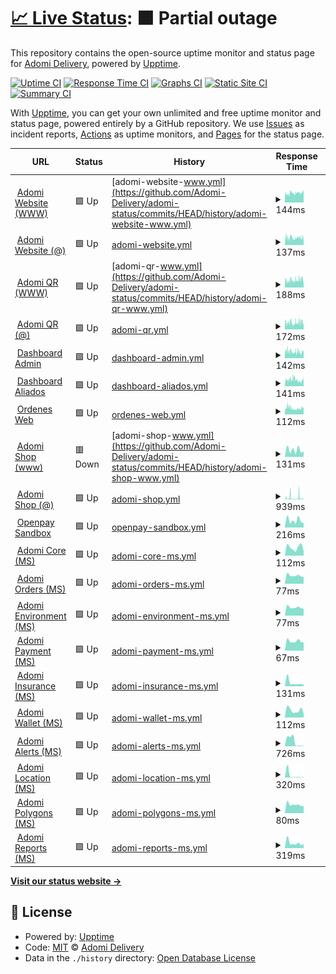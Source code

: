 # [📈 Live Status](https://demo.upptime.js.org): <!--live status--> **🟧 Partial outage**

This repository contains the open-source uptime monitor and status page for [Adomi Delivery](https://adomi.app/), powered by [Upptime](https://github.com/upptime/upptime).

[![Uptime CI](https://github.com/Adomi-Delivery/adomi-status/workflows/Uptime%20CI/badge.svg)](https://github.com/Adomi-Delivery/adomi-status/actions?query=workflow%3A%22Uptime+CI%22)
[![Response Time CI](https://github.com/Adomi-Delivery/adomi-status/workflows/Response%20Time%20CI/badge.svg)](https://github.com/Adomi-Delivery/adomi-status/actions?query=workflow%3A%22Response+Time+CI%22)
[![Graphs CI](https://github.com/Adomi-Delivery/adomi-status/workflows/Graphs%20CI/badge.svg)](https://github.com/Adomi-Delivery/adomi-status/actions?query=workflow%3A%22Graphs+CI%22)
[![Static Site CI](https://github.com/Adomi-Delivery/adomi-status/workflows/Static%20Site%20CI/badge.svg)](https://github.com/Adomi-Delivery/adomi-status/actions?query=workflow%3A%22Static+Site+CI%22)
[![Summary CI](https://github.com/Adomi-Delivery/adomi-status/workflows/Summary%20CI/badge.svg)](https://github.com/Adomi-Delivery/adomi-status/actions?query=workflow%3A%22Summary+CI%22)

With [Upptime](https://upptime.js.org), you can get your own unlimited and free uptime monitor and status page, powered entirely by a GitHub repository. We use [Issues](https://github.com/Adomi-Delivery/adomi-status/issues) as incident reports, [Actions](https://github.com/Adomi-Delivery/adomi-status/actions) as uptime monitors, and [Pages](https://demo.upptime.js.org) for the status page.

<!--start: status pages-->
<!-- This summary is generated by Upptime (https://github.com/upptime/upptime) -->
<!-- Do not edit this manually, your changes will be overwritten -->
<!-- prettier-ignore -->
| URL | Status | History | Response Time | Uptime |
| --- | ------ | ------- | ------------- | ------ |
| <img alt="" src="https://favicons.githubusercontent.com/www.adomi.app" height="13"> [Adomi Website (WWW)](https://www.adomi.app) | 🟩 Up | [adomi-website-www.yml](https://github.com/Adomi-Delivery/adomi-status/commits/HEAD/history/adomi-website-www.yml) | <details><summary><img alt="Response time graph" src="./graphs/adomi-website-www/response-time-week.png" height="20"> 144ms</summary><br><a href="https://Adomi-Delivery.github.io/adomi-status/history/adomi-website-www"><img alt="Response time 276" src="https://img.shields.io/endpoint?url=https%3A%2F%2Fraw.githubusercontent.com%2FAdomi-Delivery%2Fadomi-status%2FHEAD%2Fapi%2Fadomi-website-www%2Fresponse-time.json"></a><br><a href="https://Adomi-Delivery.github.io/adomi-status/history/adomi-website-www"><img alt="24-hour response time 123" src="https://img.shields.io/endpoint?url=https%3A%2F%2Fraw.githubusercontent.com%2FAdomi-Delivery%2Fadomi-status%2FHEAD%2Fapi%2Fadomi-website-www%2Fresponse-time-day.json"></a><br><a href="https://Adomi-Delivery.github.io/adomi-status/history/adomi-website-www"><img alt="7-day response time 144" src="https://img.shields.io/endpoint?url=https%3A%2F%2Fraw.githubusercontent.com%2FAdomi-Delivery%2Fadomi-status%2FHEAD%2Fapi%2Fadomi-website-www%2Fresponse-time-week.json"></a><br><a href="https://Adomi-Delivery.github.io/adomi-status/history/adomi-website-www"><img alt="30-day response time 329" src="https://img.shields.io/endpoint?url=https%3A%2F%2Fraw.githubusercontent.com%2FAdomi-Delivery%2Fadomi-status%2FHEAD%2Fapi%2Fadomi-website-www%2Fresponse-time-month.json"></a><br><a href="https://Adomi-Delivery.github.io/adomi-status/history/adomi-website-www"><img alt="1-year response time 276" src="https://img.shields.io/endpoint?url=https%3A%2F%2Fraw.githubusercontent.com%2FAdomi-Delivery%2Fadomi-status%2FHEAD%2Fapi%2Fadomi-website-www%2Fresponse-time-year.json"></a></details> | <details><summary><a href="https://Adomi-Delivery.github.io/adomi-status/history/adomi-website-www">98.77%</a></summary><a href="https://Adomi-Delivery.github.io/adomi-status/history/adomi-website-www"><img alt="All-time uptime 99.64%" src="https://img.shields.io/endpoint?url=https%3A%2F%2Fraw.githubusercontent.com%2FAdomi-Delivery%2Fadomi-status%2FHEAD%2Fapi%2Fadomi-website-www%2Fuptime.json"></a><br><a href="https://Adomi-Delivery.github.io/adomi-status/history/adomi-website-www"><img alt="24-hour uptime 100.00%" src="https://img.shields.io/endpoint?url=https%3A%2F%2Fraw.githubusercontent.com%2FAdomi-Delivery%2Fadomi-status%2FHEAD%2Fapi%2Fadomi-website-www%2Fuptime-day.json"></a><br><a href="https://Adomi-Delivery.github.io/adomi-status/history/adomi-website-www"><img alt="7-day uptime 98.77%" src="https://img.shields.io/endpoint?url=https%3A%2F%2Fraw.githubusercontent.com%2FAdomi-Delivery%2Fadomi-status%2FHEAD%2Fapi%2Fadomi-website-www%2Fuptime-week.json"></a><br><a href="https://Adomi-Delivery.github.io/adomi-status/history/adomi-website-www"><img alt="30-day uptime 99.72%" src="https://img.shields.io/endpoint?url=https%3A%2F%2Fraw.githubusercontent.com%2FAdomi-Delivery%2Fadomi-status%2FHEAD%2Fapi%2Fadomi-website-www%2Fuptime-month.json"></a><br><a href="https://Adomi-Delivery.github.io/adomi-status/history/adomi-website-www"><img alt="1-year uptime 99.64%" src="https://img.shields.io/endpoint?url=https%3A%2F%2Fraw.githubusercontent.com%2FAdomi-Delivery%2Fadomi-status%2FHEAD%2Fapi%2Fadomi-website-www%2Fuptime-year.json"></a></details>
| <img alt="" src="https://favicons.githubusercontent.com/adomi.app" height="13"> [Adomi Website (@)](https://adomi.app) | 🟩 Up | [adomi-website.yml](https://github.com/Adomi-Delivery/adomi-status/commits/HEAD/history/adomi-website.yml) | <details><summary><img alt="Response time graph" src="./graphs/adomi-website/response-time-week.png" height="20"> 137ms</summary><br><a href="https://Adomi-Delivery.github.io/adomi-status/history/adomi-website"><img alt="Response time 268" src="https://img.shields.io/endpoint?url=https%3A%2F%2Fraw.githubusercontent.com%2FAdomi-Delivery%2Fadomi-status%2FHEAD%2Fapi%2Fadomi-website%2Fresponse-time.json"></a><br><a href="https://Adomi-Delivery.github.io/adomi-status/history/adomi-website"><img alt="24-hour response time 187" src="https://img.shields.io/endpoint?url=https%3A%2F%2Fraw.githubusercontent.com%2FAdomi-Delivery%2Fadomi-status%2FHEAD%2Fapi%2Fadomi-website%2Fresponse-time-day.json"></a><br><a href="https://Adomi-Delivery.github.io/adomi-status/history/adomi-website"><img alt="7-day response time 137" src="https://img.shields.io/endpoint?url=https%3A%2F%2Fraw.githubusercontent.com%2FAdomi-Delivery%2Fadomi-status%2FHEAD%2Fapi%2Fadomi-website%2Fresponse-time-week.json"></a><br><a href="https://Adomi-Delivery.github.io/adomi-status/history/adomi-website"><img alt="30-day response time 337" src="https://img.shields.io/endpoint?url=https%3A%2F%2Fraw.githubusercontent.com%2FAdomi-Delivery%2Fadomi-status%2FHEAD%2Fapi%2Fadomi-website%2Fresponse-time-month.json"></a><br><a href="https://Adomi-Delivery.github.io/adomi-status/history/adomi-website"><img alt="1-year response time 268" src="https://img.shields.io/endpoint?url=https%3A%2F%2Fraw.githubusercontent.com%2FAdomi-Delivery%2Fadomi-status%2FHEAD%2Fapi%2Fadomi-website%2Fresponse-time-year.json"></a></details> | <details><summary><a href="https://Adomi-Delivery.github.io/adomi-status/history/adomi-website">98.77%</a></summary><a href="https://Adomi-Delivery.github.io/adomi-status/history/adomi-website"><img alt="All-time uptime 99.68%" src="https://img.shields.io/endpoint?url=https%3A%2F%2Fraw.githubusercontent.com%2FAdomi-Delivery%2Fadomi-status%2FHEAD%2Fapi%2Fadomi-website%2Fuptime.json"></a><br><a href="https://Adomi-Delivery.github.io/adomi-status/history/adomi-website"><img alt="24-hour uptime 100.00%" src="https://img.shields.io/endpoint?url=https%3A%2F%2Fraw.githubusercontent.com%2FAdomi-Delivery%2Fadomi-status%2FHEAD%2Fapi%2Fadomi-website%2Fuptime-day.json"></a><br><a href="https://Adomi-Delivery.github.io/adomi-status/history/adomi-website"><img alt="7-day uptime 98.77%" src="https://img.shields.io/endpoint?url=https%3A%2F%2Fraw.githubusercontent.com%2FAdomi-Delivery%2Fadomi-status%2FHEAD%2Fapi%2Fadomi-website%2Fuptime-week.json"></a><br><a href="https://Adomi-Delivery.github.io/adomi-status/history/adomi-website"><img alt="30-day uptime 99.72%" src="https://img.shields.io/endpoint?url=https%3A%2F%2Fraw.githubusercontent.com%2FAdomi-Delivery%2Fadomi-status%2FHEAD%2Fapi%2Fadomi-website%2Fuptime-month.json"></a><br><a href="https://Adomi-Delivery.github.io/adomi-status/history/adomi-website"><img alt="1-year uptime 99.68%" src="https://img.shields.io/endpoint?url=https%3A%2F%2Fraw.githubusercontent.com%2FAdomi-Delivery%2Fadomi-status%2FHEAD%2Fapi%2Fadomi-website%2Fuptime-year.json"></a></details>
| <img alt="" src="https://favicons.githubusercontent.com/www.adomiqr.com" height="13"> [Adomi QR (WWW)](https://www.adomiqr.com) | 🟩 Up | [adomi-qr-www.yml](https://github.com/Adomi-Delivery/adomi-status/commits/HEAD/history/adomi-qr-www.yml) | <details><summary><img alt="Response time graph" src="./graphs/adomi-qr-www/response-time-week.png" height="20"> 188ms</summary><br><a href="https://Adomi-Delivery.github.io/adomi-status/history/adomi-qr-www"><img alt="Response time 258" src="https://img.shields.io/endpoint?url=https%3A%2F%2Fraw.githubusercontent.com%2FAdomi-Delivery%2Fadomi-status%2FHEAD%2Fapi%2Fadomi-qr-www%2Fresponse-time.json"></a><br><a href="https://Adomi-Delivery.github.io/adomi-status/history/adomi-qr-www"><img alt="24-hour response time 145" src="https://img.shields.io/endpoint?url=https%3A%2F%2Fraw.githubusercontent.com%2FAdomi-Delivery%2Fadomi-status%2FHEAD%2Fapi%2Fadomi-qr-www%2Fresponse-time-day.json"></a><br><a href="https://Adomi-Delivery.github.io/adomi-status/history/adomi-qr-www"><img alt="7-day response time 188" src="https://img.shields.io/endpoint?url=https%3A%2F%2Fraw.githubusercontent.com%2FAdomi-Delivery%2Fadomi-status%2FHEAD%2Fapi%2Fadomi-qr-www%2Fresponse-time-week.json"></a><br><a href="https://Adomi-Delivery.github.io/adomi-status/history/adomi-qr-www"><img alt="30-day response time 219" src="https://img.shields.io/endpoint?url=https%3A%2F%2Fraw.githubusercontent.com%2FAdomi-Delivery%2Fadomi-status%2FHEAD%2Fapi%2Fadomi-qr-www%2Fresponse-time-month.json"></a><br><a href="https://Adomi-Delivery.github.io/adomi-status/history/adomi-qr-www"><img alt="1-year response time 258" src="https://img.shields.io/endpoint?url=https%3A%2F%2Fraw.githubusercontent.com%2FAdomi-Delivery%2Fadomi-status%2FHEAD%2Fapi%2Fadomi-qr-www%2Fresponse-time-year.json"></a></details> | <details><summary><a href="https://Adomi-Delivery.github.io/adomi-status/history/adomi-qr-www">98.77%</a></summary><a href="https://Adomi-Delivery.github.io/adomi-status/history/adomi-qr-www"><img alt="All-time uptime 99.52%" src="https://img.shields.io/endpoint?url=https%3A%2F%2Fraw.githubusercontent.com%2FAdomi-Delivery%2Fadomi-status%2FHEAD%2Fapi%2Fadomi-qr-www%2Fuptime.json"></a><br><a href="https://Adomi-Delivery.github.io/adomi-status/history/adomi-qr-www"><img alt="24-hour uptime 100.00%" src="https://img.shields.io/endpoint?url=https%3A%2F%2Fraw.githubusercontent.com%2FAdomi-Delivery%2Fadomi-status%2FHEAD%2Fapi%2Fadomi-qr-www%2Fuptime-day.json"></a><br><a href="https://Adomi-Delivery.github.io/adomi-status/history/adomi-qr-www"><img alt="7-day uptime 98.77%" src="https://img.shields.io/endpoint?url=https%3A%2F%2Fraw.githubusercontent.com%2FAdomi-Delivery%2Fadomi-status%2FHEAD%2Fapi%2Fadomi-qr-www%2Fuptime-week.json"></a><br><a href="https://Adomi-Delivery.github.io/adomi-status/history/adomi-qr-www"><img alt="30-day uptime 99.72%" src="https://img.shields.io/endpoint?url=https%3A%2F%2Fraw.githubusercontent.com%2FAdomi-Delivery%2Fadomi-status%2FHEAD%2Fapi%2Fadomi-qr-www%2Fuptime-month.json"></a><br><a href="https://Adomi-Delivery.github.io/adomi-status/history/adomi-qr-www"><img alt="1-year uptime 99.52%" src="https://img.shields.io/endpoint?url=https%3A%2F%2Fraw.githubusercontent.com%2FAdomi-Delivery%2Fadomi-status%2FHEAD%2Fapi%2Fadomi-qr-www%2Fuptime-year.json"></a></details>
| <img alt="" src="https://favicons.githubusercontent.com/adomiqr.com" height="13"> [Adomi QR (@)](https://adomiqr.com) | 🟩 Up | [adomi-qr.yml](https://github.com/Adomi-Delivery/adomi-status/commits/HEAD/history/adomi-qr.yml) | <details><summary><img alt="Response time graph" src="./graphs/adomi-qr/response-time-week.png" height="20"> 172ms</summary><br><a href="https://Adomi-Delivery.github.io/adomi-status/history/adomi-qr"><img alt="Response time 248" src="https://img.shields.io/endpoint?url=https%3A%2F%2Fraw.githubusercontent.com%2FAdomi-Delivery%2Fadomi-status%2FHEAD%2Fapi%2Fadomi-qr%2Fresponse-time.json"></a><br><a href="https://Adomi-Delivery.github.io/adomi-status/history/adomi-qr"><img alt="24-hour response time 167" src="https://img.shields.io/endpoint?url=https%3A%2F%2Fraw.githubusercontent.com%2FAdomi-Delivery%2Fadomi-status%2FHEAD%2Fapi%2Fadomi-qr%2Fresponse-time-day.json"></a><br><a href="https://Adomi-Delivery.github.io/adomi-status/history/adomi-qr"><img alt="7-day response time 172" src="https://img.shields.io/endpoint?url=https%3A%2F%2Fraw.githubusercontent.com%2FAdomi-Delivery%2Fadomi-status%2FHEAD%2Fapi%2Fadomi-qr%2Fresponse-time-week.json"></a><br><a href="https://Adomi-Delivery.github.io/adomi-status/history/adomi-qr"><img alt="30-day response time 211" src="https://img.shields.io/endpoint?url=https%3A%2F%2Fraw.githubusercontent.com%2FAdomi-Delivery%2Fadomi-status%2FHEAD%2Fapi%2Fadomi-qr%2Fresponse-time-month.json"></a><br><a href="https://Adomi-Delivery.github.io/adomi-status/history/adomi-qr"><img alt="1-year response time 248" src="https://img.shields.io/endpoint?url=https%3A%2F%2Fraw.githubusercontent.com%2FAdomi-Delivery%2Fadomi-status%2FHEAD%2Fapi%2Fadomi-qr%2Fresponse-time-year.json"></a></details> | <details><summary><a href="https://Adomi-Delivery.github.io/adomi-status/history/adomi-qr">98.77%</a></summary><a href="https://Adomi-Delivery.github.io/adomi-status/history/adomi-qr"><img alt="All-time uptime 99.68%" src="https://img.shields.io/endpoint?url=https%3A%2F%2Fraw.githubusercontent.com%2FAdomi-Delivery%2Fadomi-status%2FHEAD%2Fapi%2Fadomi-qr%2Fuptime.json"></a><br><a href="https://Adomi-Delivery.github.io/adomi-status/history/adomi-qr"><img alt="24-hour uptime 100.00%" src="https://img.shields.io/endpoint?url=https%3A%2F%2Fraw.githubusercontent.com%2FAdomi-Delivery%2Fadomi-status%2FHEAD%2Fapi%2Fadomi-qr%2Fuptime-day.json"></a><br><a href="https://Adomi-Delivery.github.io/adomi-status/history/adomi-qr"><img alt="7-day uptime 98.77%" src="https://img.shields.io/endpoint?url=https%3A%2F%2Fraw.githubusercontent.com%2FAdomi-Delivery%2Fadomi-status%2FHEAD%2Fapi%2Fadomi-qr%2Fuptime-week.json"></a><br><a href="https://Adomi-Delivery.github.io/adomi-status/history/adomi-qr"><img alt="30-day uptime 99.72%" src="https://img.shields.io/endpoint?url=https%3A%2F%2Fraw.githubusercontent.com%2FAdomi-Delivery%2Fadomi-status%2FHEAD%2Fapi%2Fadomi-qr%2Fuptime-month.json"></a><br><a href="https://Adomi-Delivery.github.io/adomi-status/history/adomi-qr"><img alt="1-year uptime 99.68%" src="https://img.shields.io/endpoint?url=https%3A%2F%2Fraw.githubusercontent.com%2FAdomi-Delivery%2Fadomi-status%2FHEAD%2Fapi%2Fadomi-qr%2Fuptime-year.json"></a></details>
| <img alt="" src="https://favicons.githubusercontent.com/admin.adomi.app" height="13"> [Dashboard Admin](https://admin.adomi.app) | 🟩 Up | [dashboard-admin.yml](https://github.com/Adomi-Delivery/adomi-status/commits/HEAD/history/dashboard-admin.yml) | <details><summary><img alt="Response time graph" src="./graphs/dashboard-admin/response-time-week.png" height="20"> 142ms</summary><br><a href="https://Adomi-Delivery.github.io/adomi-status/history/dashboard-admin"><img alt="Response time 366" src="https://img.shields.io/endpoint?url=https%3A%2F%2Fraw.githubusercontent.com%2FAdomi-Delivery%2Fadomi-status%2FHEAD%2Fapi%2Fdashboard-admin%2Fresponse-time.json"></a><br><a href="https://Adomi-Delivery.github.io/adomi-status/history/dashboard-admin"><img alt="24-hour response time 162" src="https://img.shields.io/endpoint?url=https%3A%2F%2Fraw.githubusercontent.com%2FAdomi-Delivery%2Fadomi-status%2FHEAD%2Fapi%2Fdashboard-admin%2Fresponse-time-day.json"></a><br><a href="https://Adomi-Delivery.github.io/adomi-status/history/dashboard-admin"><img alt="7-day response time 142" src="https://img.shields.io/endpoint?url=https%3A%2F%2Fraw.githubusercontent.com%2FAdomi-Delivery%2Fadomi-status%2FHEAD%2Fapi%2Fdashboard-admin%2Fresponse-time-week.json"></a><br><a href="https://Adomi-Delivery.github.io/adomi-status/history/dashboard-admin"><img alt="30-day response time 322" src="https://img.shields.io/endpoint?url=https%3A%2F%2Fraw.githubusercontent.com%2FAdomi-Delivery%2Fadomi-status%2FHEAD%2Fapi%2Fdashboard-admin%2Fresponse-time-month.json"></a><br><a href="https://Adomi-Delivery.github.io/adomi-status/history/dashboard-admin"><img alt="1-year response time 366" src="https://img.shields.io/endpoint?url=https%3A%2F%2Fraw.githubusercontent.com%2FAdomi-Delivery%2Fadomi-status%2FHEAD%2Fapi%2Fdashboard-admin%2Fresponse-time-year.json"></a></details> | <details><summary><a href="https://Adomi-Delivery.github.io/adomi-status/history/dashboard-admin">98.77%</a></summary><a href="https://Adomi-Delivery.github.io/adomi-status/history/dashboard-admin"><img alt="All-time uptime 99.94%" src="https://img.shields.io/endpoint?url=https%3A%2F%2Fraw.githubusercontent.com%2FAdomi-Delivery%2Fadomi-status%2FHEAD%2Fapi%2Fdashboard-admin%2Fuptime.json"></a><br><a href="https://Adomi-Delivery.github.io/adomi-status/history/dashboard-admin"><img alt="24-hour uptime 100.00%" src="https://img.shields.io/endpoint?url=https%3A%2F%2Fraw.githubusercontent.com%2FAdomi-Delivery%2Fadomi-status%2FHEAD%2Fapi%2Fdashboard-admin%2Fuptime-day.json"></a><br><a href="https://Adomi-Delivery.github.io/adomi-status/history/dashboard-admin"><img alt="7-day uptime 98.77%" src="https://img.shields.io/endpoint?url=https%3A%2F%2Fraw.githubusercontent.com%2FAdomi-Delivery%2Fadomi-status%2FHEAD%2Fapi%2Fdashboard-admin%2Fuptime-week.json"></a><br><a href="https://Adomi-Delivery.github.io/adomi-status/history/dashboard-admin"><img alt="30-day uptime 99.72%" src="https://img.shields.io/endpoint?url=https%3A%2F%2Fraw.githubusercontent.com%2FAdomi-Delivery%2Fadomi-status%2FHEAD%2Fapi%2Fdashboard-admin%2Fuptime-month.json"></a><br><a href="https://Adomi-Delivery.github.io/adomi-status/history/dashboard-admin"><img alt="1-year uptime 99.94%" src="https://img.shields.io/endpoint?url=https%3A%2F%2Fraw.githubusercontent.com%2FAdomi-Delivery%2Fadomi-status%2FHEAD%2Fapi%2Fdashboard-admin%2Fuptime-year.json"></a></details>
| <img alt="" src="https://favicons.githubusercontent.com/aliados.adomi.app" height="13"> [Dashboard Aliados](https://aliados.adomi.app) | 🟩 Up | [dashboard-aliados.yml](https://github.com/Adomi-Delivery/adomi-status/commits/HEAD/history/dashboard-aliados.yml) | <details><summary><img alt="Response time graph" src="./graphs/dashboard-aliados/response-time-week.png" height="20"> 141ms</summary><br><a href="https://Adomi-Delivery.github.io/adomi-status/history/dashboard-aliados"><img alt="Response time 156" src="https://img.shields.io/endpoint?url=https%3A%2F%2Fraw.githubusercontent.com%2FAdomi-Delivery%2Fadomi-status%2FHEAD%2Fapi%2Fdashboard-aliados%2Fresponse-time.json"></a><br><a href="https://Adomi-Delivery.github.io/adomi-status/history/dashboard-aliados"><img alt="24-hour response time 235" src="https://img.shields.io/endpoint?url=https%3A%2F%2Fraw.githubusercontent.com%2FAdomi-Delivery%2Fadomi-status%2FHEAD%2Fapi%2Fdashboard-aliados%2Fresponse-time-day.json"></a><br><a href="https://Adomi-Delivery.github.io/adomi-status/history/dashboard-aliados"><img alt="7-day response time 141" src="https://img.shields.io/endpoint?url=https%3A%2F%2Fraw.githubusercontent.com%2FAdomi-Delivery%2Fadomi-status%2FHEAD%2Fapi%2Fdashboard-aliados%2Fresponse-time-week.json"></a><br><a href="https://Adomi-Delivery.github.io/adomi-status/history/dashboard-aliados"><img alt="30-day response time 158" src="https://img.shields.io/endpoint?url=https%3A%2F%2Fraw.githubusercontent.com%2FAdomi-Delivery%2Fadomi-status%2FHEAD%2Fapi%2Fdashboard-aliados%2Fresponse-time-month.json"></a><br><a href="https://Adomi-Delivery.github.io/adomi-status/history/dashboard-aliados"><img alt="1-year response time 156" src="https://img.shields.io/endpoint?url=https%3A%2F%2Fraw.githubusercontent.com%2FAdomi-Delivery%2Fadomi-status%2FHEAD%2Fapi%2Fdashboard-aliados%2Fresponse-time-year.json"></a></details> | <details><summary><a href="https://Adomi-Delivery.github.io/adomi-status/history/dashboard-aliados">98.77%</a></summary><a href="https://Adomi-Delivery.github.io/adomi-status/history/dashboard-aliados"><img alt="All-time uptime 99.93%" src="https://img.shields.io/endpoint?url=https%3A%2F%2Fraw.githubusercontent.com%2FAdomi-Delivery%2Fadomi-status%2FHEAD%2Fapi%2Fdashboard-aliados%2Fuptime.json"></a><br><a href="https://Adomi-Delivery.github.io/adomi-status/history/dashboard-aliados"><img alt="24-hour uptime 100.00%" src="https://img.shields.io/endpoint?url=https%3A%2F%2Fraw.githubusercontent.com%2FAdomi-Delivery%2Fadomi-status%2FHEAD%2Fapi%2Fdashboard-aliados%2Fuptime-day.json"></a><br><a href="https://Adomi-Delivery.github.io/adomi-status/history/dashboard-aliados"><img alt="7-day uptime 98.77%" src="https://img.shields.io/endpoint?url=https%3A%2F%2Fraw.githubusercontent.com%2FAdomi-Delivery%2Fadomi-status%2FHEAD%2Fapi%2Fdashboard-aliados%2Fuptime-week.json"></a><br><a href="https://Adomi-Delivery.github.io/adomi-status/history/dashboard-aliados"><img alt="30-day uptime 99.67%" src="https://img.shields.io/endpoint?url=https%3A%2F%2Fraw.githubusercontent.com%2FAdomi-Delivery%2Fadomi-status%2FHEAD%2Fapi%2Fdashboard-aliados%2Fuptime-month.json"></a><br><a href="https://Adomi-Delivery.github.io/adomi-status/history/dashboard-aliados"><img alt="1-year uptime 99.93%" src="https://img.shields.io/endpoint?url=https%3A%2F%2Fraw.githubusercontent.com%2FAdomi-Delivery%2Fadomi-status%2FHEAD%2Fapi%2Fdashboard-aliados%2Fuptime-year.json"></a></details>
| <img alt="" src="https://favicons.githubusercontent.com/ordenes.adomi.app" height="13"> [Ordenes Web](https://ordenes.adomi.app) | 🟩 Up | [ordenes-web.yml](https://github.com/Adomi-Delivery/adomi-status/commits/HEAD/history/ordenes-web.yml) | <details><summary><img alt="Response time graph" src="./graphs/ordenes-web/response-time-week.png" height="20"> 112ms</summary><br><a href="https://Adomi-Delivery.github.io/adomi-status/history/ordenes-web"><img alt="Response time 143" src="https://img.shields.io/endpoint?url=https%3A%2F%2Fraw.githubusercontent.com%2FAdomi-Delivery%2Fadomi-status%2FHEAD%2Fapi%2Fordenes-web%2Fresponse-time.json"></a><br><a href="https://Adomi-Delivery.github.io/adomi-status/history/ordenes-web"><img alt="24-hour response time 112" src="https://img.shields.io/endpoint?url=https%3A%2F%2Fraw.githubusercontent.com%2FAdomi-Delivery%2Fadomi-status%2FHEAD%2Fapi%2Fordenes-web%2Fresponse-time-day.json"></a><br><a href="https://Adomi-Delivery.github.io/adomi-status/history/ordenes-web"><img alt="7-day response time 112" src="https://img.shields.io/endpoint?url=https%3A%2F%2Fraw.githubusercontent.com%2FAdomi-Delivery%2Fadomi-status%2FHEAD%2Fapi%2Fordenes-web%2Fresponse-time-week.json"></a><br><a href="https://Adomi-Delivery.github.io/adomi-status/history/ordenes-web"><img alt="30-day response time 136" src="https://img.shields.io/endpoint?url=https%3A%2F%2Fraw.githubusercontent.com%2FAdomi-Delivery%2Fadomi-status%2FHEAD%2Fapi%2Fordenes-web%2Fresponse-time-month.json"></a><br><a href="https://Adomi-Delivery.github.io/adomi-status/history/ordenes-web"><img alt="1-year response time 143" src="https://img.shields.io/endpoint?url=https%3A%2F%2Fraw.githubusercontent.com%2FAdomi-Delivery%2Fadomi-status%2FHEAD%2Fapi%2Fordenes-web%2Fresponse-time-year.json"></a></details> | <details><summary><a href="https://Adomi-Delivery.github.io/adomi-status/history/ordenes-web">98.77%</a></summary><a href="https://Adomi-Delivery.github.io/adomi-status/history/ordenes-web"><img alt="All-time uptime 99.94%" src="https://img.shields.io/endpoint?url=https%3A%2F%2Fraw.githubusercontent.com%2FAdomi-Delivery%2Fadomi-status%2FHEAD%2Fapi%2Fordenes-web%2Fuptime.json"></a><br><a href="https://Adomi-Delivery.github.io/adomi-status/history/ordenes-web"><img alt="24-hour uptime 100.00%" src="https://img.shields.io/endpoint?url=https%3A%2F%2Fraw.githubusercontent.com%2FAdomi-Delivery%2Fadomi-status%2FHEAD%2Fapi%2Fordenes-web%2Fuptime-day.json"></a><br><a href="https://Adomi-Delivery.github.io/adomi-status/history/ordenes-web"><img alt="7-day uptime 98.77%" src="https://img.shields.io/endpoint?url=https%3A%2F%2Fraw.githubusercontent.com%2FAdomi-Delivery%2Fadomi-status%2FHEAD%2Fapi%2Fordenes-web%2Fuptime-week.json"></a><br><a href="https://Adomi-Delivery.github.io/adomi-status/history/ordenes-web"><img alt="30-day uptime 99.72%" src="https://img.shields.io/endpoint?url=https%3A%2F%2Fraw.githubusercontent.com%2FAdomi-Delivery%2Fadomi-status%2FHEAD%2Fapi%2Fordenes-web%2Fuptime-month.json"></a><br><a href="https://Adomi-Delivery.github.io/adomi-status/history/ordenes-web"><img alt="1-year uptime 99.94%" src="https://img.shields.io/endpoint?url=https%3A%2F%2Fraw.githubusercontent.com%2FAdomi-Delivery%2Fadomi-status%2FHEAD%2Fapi%2Fordenes-web%2Fuptime-year.json"></a></details>
| <img alt="" src="https://favicons.githubusercontent.com/www.adomi.shop" height="13"> [Adomi Shop (www)](https://www.adomi.shop) | 🟥 Down | [adomi-shop-www.yml](https://github.com/Adomi-Delivery/adomi-status/commits/HEAD/history/adomi-shop-www.yml) | <details><summary><img alt="Response time graph" src="./graphs/adomi-shop-www/response-time-week.png" height="20"> 131ms</summary><br><a href="https://Adomi-Delivery.github.io/adomi-status/history/adomi-shop-www"><img alt="Response time 176" src="https://img.shields.io/endpoint?url=https%3A%2F%2Fraw.githubusercontent.com%2FAdomi-Delivery%2Fadomi-status%2FHEAD%2Fapi%2Fadomi-shop-www%2Fresponse-time.json"></a><br><a href="https://Adomi-Delivery.github.io/adomi-status/history/adomi-shop-www"><img alt="24-hour response time 103" src="https://img.shields.io/endpoint?url=https%3A%2F%2Fraw.githubusercontent.com%2FAdomi-Delivery%2Fadomi-status%2FHEAD%2Fapi%2Fadomi-shop-www%2Fresponse-time-day.json"></a><br><a href="https://Adomi-Delivery.github.io/adomi-status/history/adomi-shop-www"><img alt="7-day response time 131" src="https://img.shields.io/endpoint?url=https%3A%2F%2Fraw.githubusercontent.com%2FAdomi-Delivery%2Fadomi-status%2FHEAD%2Fapi%2Fadomi-shop-www%2Fresponse-time-week.json"></a><br><a href="https://Adomi-Delivery.github.io/adomi-status/history/adomi-shop-www"><img alt="30-day response time 157" src="https://img.shields.io/endpoint?url=https%3A%2F%2Fraw.githubusercontent.com%2FAdomi-Delivery%2Fadomi-status%2FHEAD%2Fapi%2Fadomi-shop-www%2Fresponse-time-month.json"></a><br><a href="https://Adomi-Delivery.github.io/adomi-status/history/adomi-shop-www"><img alt="1-year response time 176" src="https://img.shields.io/endpoint?url=https%3A%2F%2Fraw.githubusercontent.com%2FAdomi-Delivery%2Fadomi-status%2FHEAD%2Fapi%2Fadomi-shop-www%2Fresponse-time-year.json"></a></details> | <details><summary><a href="https://Adomi-Delivery.github.io/adomi-status/history/adomi-shop-www">0.00%</a></summary><a href="https://Adomi-Delivery.github.io/adomi-status/history/adomi-shop-www"><img alt="All-time uptime 0.00%" src="https://img.shields.io/endpoint?url=https%3A%2F%2Fraw.githubusercontent.com%2FAdomi-Delivery%2Fadomi-status%2FHEAD%2Fapi%2Fadomi-shop-www%2Fuptime.json"></a><br><a href="https://Adomi-Delivery.github.io/adomi-status/history/adomi-shop-www"><img alt="24-hour uptime 0.00%" src="https://img.shields.io/endpoint?url=https%3A%2F%2Fraw.githubusercontent.com%2FAdomi-Delivery%2Fadomi-status%2FHEAD%2Fapi%2Fadomi-shop-www%2Fuptime-day.json"></a><br><a href="https://Adomi-Delivery.github.io/adomi-status/history/adomi-shop-www"><img alt="7-day uptime 0.00%" src="https://img.shields.io/endpoint?url=https%3A%2F%2Fraw.githubusercontent.com%2FAdomi-Delivery%2Fadomi-status%2FHEAD%2Fapi%2Fadomi-shop-www%2Fuptime-week.json"></a><br><a href="https://Adomi-Delivery.github.io/adomi-status/history/adomi-shop-www"><img alt="30-day uptime 1.38%" src="https://img.shields.io/endpoint?url=https%3A%2F%2Fraw.githubusercontent.com%2FAdomi-Delivery%2Fadomi-status%2FHEAD%2Fapi%2Fadomi-shop-www%2Fuptime-month.json"></a><br><a href="https://Adomi-Delivery.github.io/adomi-status/history/adomi-shop-www"><img alt="1-year uptime 0.00%" src="https://img.shields.io/endpoint?url=https%3A%2F%2Fraw.githubusercontent.com%2FAdomi-Delivery%2Fadomi-status%2FHEAD%2Fapi%2Fadomi-shop-www%2Fuptime-year.json"></a></details>
| <img alt="" src="https://favicons.githubusercontent.com/adomi.shop" height="13"> [Adomi Shop (@)](https://adomi.shop) | 🟩 Up | [adomi-shop.yml](https://github.com/Adomi-Delivery/adomi-status/commits/HEAD/history/adomi-shop.yml) | <details><summary><img alt="Response time graph" src="./graphs/adomi-shop/response-time-week.png" height="20"> 939ms</summary><br><a href="https://Adomi-Delivery.github.io/adomi-status/history/adomi-shop"><img alt="Response time 713" src="https://img.shields.io/endpoint?url=https%3A%2F%2Fraw.githubusercontent.com%2FAdomi-Delivery%2Fadomi-status%2FHEAD%2Fapi%2Fadomi-shop%2Fresponse-time.json"></a><br><a href="https://Adomi-Delivery.github.io/adomi-status/history/adomi-shop"><img alt="24-hour response time 353" src="https://img.shields.io/endpoint?url=https%3A%2F%2Fraw.githubusercontent.com%2FAdomi-Delivery%2Fadomi-status%2FHEAD%2Fapi%2Fadomi-shop%2Fresponse-time-day.json"></a><br><a href="https://Adomi-Delivery.github.io/adomi-status/history/adomi-shop"><img alt="7-day response time 939" src="https://img.shields.io/endpoint?url=https%3A%2F%2Fraw.githubusercontent.com%2FAdomi-Delivery%2Fadomi-status%2FHEAD%2Fapi%2Fadomi-shop%2Fresponse-time-week.json"></a><br><a href="https://Adomi-Delivery.github.io/adomi-status/history/adomi-shop"><img alt="30-day response time 753" src="https://img.shields.io/endpoint?url=https%3A%2F%2Fraw.githubusercontent.com%2FAdomi-Delivery%2Fadomi-status%2FHEAD%2Fapi%2Fadomi-shop%2Fresponse-time-month.json"></a><br><a href="https://Adomi-Delivery.github.io/adomi-status/history/adomi-shop"><img alt="1-year response time 713" src="https://img.shields.io/endpoint?url=https%3A%2F%2Fraw.githubusercontent.com%2FAdomi-Delivery%2Fadomi-status%2FHEAD%2Fapi%2Fadomi-shop%2Fresponse-time-year.json"></a></details> | <details><summary><a href="https://Adomi-Delivery.github.io/adomi-status/history/adomi-shop">98.77%</a></summary><a href="https://Adomi-Delivery.github.io/adomi-status/history/adomi-shop"><img alt="All-time uptime 98.13%" src="https://img.shields.io/endpoint?url=https%3A%2F%2Fraw.githubusercontent.com%2FAdomi-Delivery%2Fadomi-status%2FHEAD%2Fapi%2Fadomi-shop%2Fuptime.json"></a><br><a href="https://Adomi-Delivery.github.io/adomi-status/history/adomi-shop"><img alt="24-hour uptime 100.00%" src="https://img.shields.io/endpoint?url=https%3A%2F%2Fraw.githubusercontent.com%2FAdomi-Delivery%2Fadomi-status%2FHEAD%2Fapi%2Fadomi-shop%2Fuptime-day.json"></a><br><a href="https://Adomi-Delivery.github.io/adomi-status/history/adomi-shop"><img alt="7-day uptime 98.77%" src="https://img.shields.io/endpoint?url=https%3A%2F%2Fraw.githubusercontent.com%2FAdomi-Delivery%2Fadomi-status%2FHEAD%2Fapi%2Fadomi-shop%2Fuptime-week.json"></a><br><a href="https://Adomi-Delivery.github.io/adomi-status/history/adomi-shop"><img alt="30-day uptime 99.72%" src="https://img.shields.io/endpoint?url=https%3A%2F%2Fraw.githubusercontent.com%2FAdomi-Delivery%2Fadomi-status%2FHEAD%2Fapi%2Fadomi-shop%2Fuptime-month.json"></a><br><a href="https://Adomi-Delivery.github.io/adomi-status/history/adomi-shop"><img alt="1-year uptime 98.13%" src="https://img.shields.io/endpoint?url=https%3A%2F%2Fraw.githubusercontent.com%2FAdomi-Delivery%2Fadomi-status%2FHEAD%2Fapi%2Fadomi-shop%2Fuptime-year.json"></a></details>
| <img alt="" src="https://favicons.githubusercontent.com/sandbox-api.openpay.co" height="13"> [Openpay Sandbox](https://sandbox-api.openpay.co) | 🟩 Up | [openpay-sandbox.yml](https://github.com/Adomi-Delivery/adomi-status/commits/HEAD/history/openpay-sandbox.yml) | <details><summary><img alt="Response time graph" src="./graphs/openpay-sandbox/response-time-week.png" height="20"> 216ms</summary><br><a href="https://Adomi-Delivery.github.io/adomi-status/history/openpay-sandbox"><img alt="Response time 261" src="https://img.shields.io/endpoint?url=https%3A%2F%2Fraw.githubusercontent.com%2FAdomi-Delivery%2Fadomi-status%2FHEAD%2Fapi%2Fopenpay-sandbox%2Fresponse-time.json"></a><br><a href="https://Adomi-Delivery.github.io/adomi-status/history/openpay-sandbox"><img alt="24-hour response time 144" src="https://img.shields.io/endpoint?url=https%3A%2F%2Fraw.githubusercontent.com%2FAdomi-Delivery%2Fadomi-status%2FHEAD%2Fapi%2Fopenpay-sandbox%2Fresponse-time-day.json"></a><br><a href="https://Adomi-Delivery.github.io/adomi-status/history/openpay-sandbox"><img alt="7-day response time 216" src="https://img.shields.io/endpoint?url=https%3A%2F%2Fraw.githubusercontent.com%2FAdomi-Delivery%2Fadomi-status%2FHEAD%2Fapi%2Fopenpay-sandbox%2Fresponse-time-week.json"></a><br><a href="https://Adomi-Delivery.github.io/adomi-status/history/openpay-sandbox"><img alt="30-day response time 258" src="https://img.shields.io/endpoint?url=https%3A%2F%2Fraw.githubusercontent.com%2FAdomi-Delivery%2Fadomi-status%2FHEAD%2Fapi%2Fopenpay-sandbox%2Fresponse-time-month.json"></a><br><a href="https://Adomi-Delivery.github.io/adomi-status/history/openpay-sandbox"><img alt="1-year response time 261" src="https://img.shields.io/endpoint?url=https%3A%2F%2Fraw.githubusercontent.com%2FAdomi-Delivery%2Fadomi-status%2FHEAD%2Fapi%2Fopenpay-sandbox%2Fresponse-time-year.json"></a></details> | <details><summary><a href="https://Adomi-Delivery.github.io/adomi-status/history/openpay-sandbox">100.00%</a></summary><a href="https://Adomi-Delivery.github.io/adomi-status/history/openpay-sandbox"><img alt="All-time uptime 100.00%" src="https://img.shields.io/endpoint?url=https%3A%2F%2Fraw.githubusercontent.com%2FAdomi-Delivery%2Fadomi-status%2FHEAD%2Fapi%2Fopenpay-sandbox%2Fuptime.json"></a><br><a href="https://Adomi-Delivery.github.io/adomi-status/history/openpay-sandbox"><img alt="24-hour uptime 100.00%" src="https://img.shields.io/endpoint?url=https%3A%2F%2Fraw.githubusercontent.com%2FAdomi-Delivery%2Fadomi-status%2FHEAD%2Fapi%2Fopenpay-sandbox%2Fuptime-day.json"></a><br><a href="https://Adomi-Delivery.github.io/adomi-status/history/openpay-sandbox"><img alt="7-day uptime 100.00%" src="https://img.shields.io/endpoint?url=https%3A%2F%2Fraw.githubusercontent.com%2FAdomi-Delivery%2Fadomi-status%2FHEAD%2Fapi%2Fopenpay-sandbox%2Fuptime-week.json"></a><br><a href="https://Adomi-Delivery.github.io/adomi-status/history/openpay-sandbox"><img alt="30-day uptime 100.00%" src="https://img.shields.io/endpoint?url=https%3A%2F%2Fraw.githubusercontent.com%2FAdomi-Delivery%2Fadomi-status%2FHEAD%2Fapi%2Fopenpay-sandbox%2Fuptime-month.json"></a><br><a href="https://Adomi-Delivery.github.io/adomi-status/history/openpay-sandbox"><img alt="1-year uptime 100.00%" src="https://img.shields.io/endpoint?url=https%3A%2F%2Fraw.githubusercontent.com%2FAdomi-Delivery%2Fadomi-status%2FHEAD%2Fapi%2Fopenpay-sandbox%2Fuptime-year.json"></a></details>
| <img alt="" src="https://favicons.githubusercontent.com/us-central1-adomi-dev.cloudfunctions.net" height="13"> [Adomi Core (MS)](https://us-central1-adomi-dev.cloudfunctions.net/core/api/v1) | 🟩 Up | [adomi-core-ms.yml](https://github.com/Adomi-Delivery/adomi-status/commits/HEAD/history/adomi-core-ms.yml) | <details><summary><img alt="Response time graph" src="./graphs/adomi-core-ms/response-time-week.png" height="20"> 112ms</summary><br><a href="https://Adomi-Delivery.github.io/adomi-status/history/adomi-core-ms"><img alt="Response time 107" src="https://img.shields.io/endpoint?url=https%3A%2F%2Fraw.githubusercontent.com%2FAdomi-Delivery%2Fadomi-status%2FHEAD%2Fapi%2Fadomi-core-ms%2Fresponse-time.json"></a><br><a href="https://Adomi-Delivery.github.io/adomi-status/history/adomi-core-ms"><img alt="24-hour response time 62" src="https://img.shields.io/endpoint?url=https%3A%2F%2Fraw.githubusercontent.com%2FAdomi-Delivery%2Fadomi-status%2FHEAD%2Fapi%2Fadomi-core-ms%2Fresponse-time-day.json"></a><br><a href="https://Adomi-Delivery.github.io/adomi-status/history/adomi-core-ms"><img alt="7-day response time 112" src="https://img.shields.io/endpoint?url=https%3A%2F%2Fraw.githubusercontent.com%2FAdomi-Delivery%2Fadomi-status%2FHEAD%2Fapi%2Fadomi-core-ms%2Fresponse-time-week.json"></a><br><a href="https://Adomi-Delivery.github.io/adomi-status/history/adomi-core-ms"><img alt="30-day response time 103" src="https://img.shields.io/endpoint?url=https%3A%2F%2Fraw.githubusercontent.com%2FAdomi-Delivery%2Fadomi-status%2FHEAD%2Fapi%2Fadomi-core-ms%2Fresponse-time-month.json"></a><br><a href="https://Adomi-Delivery.github.io/adomi-status/history/adomi-core-ms"><img alt="1-year response time 107" src="https://img.shields.io/endpoint?url=https%3A%2F%2Fraw.githubusercontent.com%2FAdomi-Delivery%2Fadomi-status%2FHEAD%2Fapi%2Fadomi-core-ms%2Fresponse-time-year.json"></a></details> | <details><summary><a href="https://Adomi-Delivery.github.io/adomi-status/history/adomi-core-ms">100.00%</a></summary><a href="https://Adomi-Delivery.github.io/adomi-status/history/adomi-core-ms"><img alt="All-time uptime 100.00%" src="https://img.shields.io/endpoint?url=https%3A%2F%2Fraw.githubusercontent.com%2FAdomi-Delivery%2Fadomi-status%2FHEAD%2Fapi%2Fadomi-core-ms%2Fuptime.json"></a><br><a href="https://Adomi-Delivery.github.io/adomi-status/history/adomi-core-ms"><img alt="24-hour uptime 100.00%" src="https://img.shields.io/endpoint?url=https%3A%2F%2Fraw.githubusercontent.com%2FAdomi-Delivery%2Fadomi-status%2FHEAD%2Fapi%2Fadomi-core-ms%2Fuptime-day.json"></a><br><a href="https://Adomi-Delivery.github.io/adomi-status/history/adomi-core-ms"><img alt="7-day uptime 100.00%" src="https://img.shields.io/endpoint?url=https%3A%2F%2Fraw.githubusercontent.com%2FAdomi-Delivery%2Fadomi-status%2FHEAD%2Fapi%2Fadomi-core-ms%2Fuptime-week.json"></a><br><a href="https://Adomi-Delivery.github.io/adomi-status/history/adomi-core-ms"><img alt="30-day uptime 100.00%" src="https://img.shields.io/endpoint?url=https%3A%2F%2Fraw.githubusercontent.com%2FAdomi-Delivery%2Fadomi-status%2FHEAD%2Fapi%2Fadomi-core-ms%2Fuptime-month.json"></a><br><a href="https://Adomi-Delivery.github.io/adomi-status/history/adomi-core-ms"><img alt="1-year uptime 100.00%" src="https://img.shields.io/endpoint?url=https%3A%2F%2Fraw.githubusercontent.com%2FAdomi-Delivery%2Fadomi-status%2FHEAD%2Fapi%2Fadomi-core-ms%2Fuptime-year.json"></a></details>
| <img alt="" src="https://favicons.githubusercontent.com/us-central1-adomi-dev.cloudfunctions.net" height="13"> [Adomi Orders (MS)](https://us-central1-adomi-dev.cloudfunctions.net/OrderMs) | 🟩 Up | [adomi-orders-ms.yml](https://github.com/Adomi-Delivery/adomi-status/commits/HEAD/history/adomi-orders-ms.yml) | <details><summary><img alt="Response time graph" src="./graphs/adomi-orders-ms/response-time-week.png" height="20"> 77ms</summary><br><a href="https://Adomi-Delivery.github.io/adomi-status/history/adomi-orders-ms"><img alt="Response time 274" src="https://img.shields.io/endpoint?url=https%3A%2F%2Fraw.githubusercontent.com%2FAdomi-Delivery%2Fadomi-status%2FHEAD%2Fapi%2Fadomi-orders-ms%2Fresponse-time.json"></a><br><a href="https://Adomi-Delivery.github.io/adomi-status/history/adomi-orders-ms"><img alt="24-hour response time 65" src="https://img.shields.io/endpoint?url=https%3A%2F%2Fraw.githubusercontent.com%2FAdomi-Delivery%2Fadomi-status%2FHEAD%2Fapi%2Fadomi-orders-ms%2Fresponse-time-day.json"></a><br><a href="https://Adomi-Delivery.github.io/adomi-status/history/adomi-orders-ms"><img alt="7-day response time 77" src="https://img.shields.io/endpoint?url=https%3A%2F%2Fraw.githubusercontent.com%2FAdomi-Delivery%2Fadomi-status%2FHEAD%2Fapi%2Fadomi-orders-ms%2Fresponse-time-week.json"></a><br><a href="https://Adomi-Delivery.github.io/adomi-status/history/adomi-orders-ms"><img alt="30-day response time 705" src="https://img.shields.io/endpoint?url=https%3A%2F%2Fraw.githubusercontent.com%2FAdomi-Delivery%2Fadomi-status%2FHEAD%2Fapi%2Fadomi-orders-ms%2Fresponse-time-month.json"></a><br><a href="https://Adomi-Delivery.github.io/adomi-status/history/adomi-orders-ms"><img alt="1-year response time 274" src="https://img.shields.io/endpoint?url=https%3A%2F%2Fraw.githubusercontent.com%2FAdomi-Delivery%2Fadomi-status%2FHEAD%2Fapi%2Fadomi-orders-ms%2Fresponse-time-year.json"></a></details> | <details><summary><a href="https://Adomi-Delivery.github.io/adomi-status/history/adomi-orders-ms">100.00%</a></summary><a href="https://Adomi-Delivery.github.io/adomi-status/history/adomi-orders-ms"><img alt="All-time uptime 100.00%" src="https://img.shields.io/endpoint?url=https%3A%2F%2Fraw.githubusercontent.com%2FAdomi-Delivery%2Fadomi-status%2FHEAD%2Fapi%2Fadomi-orders-ms%2Fuptime.json"></a><br><a href="https://Adomi-Delivery.github.io/adomi-status/history/adomi-orders-ms"><img alt="24-hour uptime 100.00%" src="https://img.shields.io/endpoint?url=https%3A%2F%2Fraw.githubusercontent.com%2FAdomi-Delivery%2Fadomi-status%2FHEAD%2Fapi%2Fadomi-orders-ms%2Fuptime-day.json"></a><br><a href="https://Adomi-Delivery.github.io/adomi-status/history/adomi-orders-ms"><img alt="7-day uptime 100.00%" src="https://img.shields.io/endpoint?url=https%3A%2F%2Fraw.githubusercontent.com%2FAdomi-Delivery%2Fadomi-status%2FHEAD%2Fapi%2Fadomi-orders-ms%2Fuptime-week.json"></a><br><a href="https://Adomi-Delivery.github.io/adomi-status/history/adomi-orders-ms"><img alt="30-day uptime 100.00%" src="https://img.shields.io/endpoint?url=https%3A%2F%2Fraw.githubusercontent.com%2FAdomi-Delivery%2Fadomi-status%2FHEAD%2Fapi%2Fadomi-orders-ms%2Fuptime-month.json"></a><br><a href="https://Adomi-Delivery.github.io/adomi-status/history/adomi-orders-ms"><img alt="1-year uptime 100.00%" src="https://img.shields.io/endpoint?url=https%3A%2F%2Fraw.githubusercontent.com%2FAdomi-Delivery%2Fadomi-status%2FHEAD%2Fapi%2Fadomi-orders-ms%2Fuptime-year.json"></a></details>
| <img alt="" src="https://favicons.githubusercontent.com/us-central1-adomi-dev.cloudfunctions.net" height="13"> [Adomi Environment (MS)](https://us-central1-adomi-dev.cloudfunctions.net/InitHandler/environment) | 🟩 Up | [adomi-environment-ms.yml](https://github.com/Adomi-Delivery/adomi-status/commits/HEAD/history/adomi-environment-ms.yml) | <details><summary><img alt="Response time graph" src="./graphs/adomi-environment-ms/response-time-week.png" height="20"> 77ms</summary><br><a href="https://Adomi-Delivery.github.io/adomi-status/history/adomi-environment-ms"><img alt="Response time 157" src="https://img.shields.io/endpoint?url=https%3A%2F%2Fraw.githubusercontent.com%2FAdomi-Delivery%2Fadomi-status%2FHEAD%2Fapi%2Fadomi-environment-ms%2Fresponse-time.json"></a><br><a href="https://Adomi-Delivery.github.io/adomi-status/history/adomi-environment-ms"><img alt="24-hour response time 66" src="https://img.shields.io/endpoint?url=https%3A%2F%2Fraw.githubusercontent.com%2FAdomi-Delivery%2Fadomi-status%2FHEAD%2Fapi%2Fadomi-environment-ms%2Fresponse-time-day.json"></a><br><a href="https://Adomi-Delivery.github.io/adomi-status/history/adomi-environment-ms"><img alt="7-day response time 77" src="https://img.shields.io/endpoint?url=https%3A%2F%2Fraw.githubusercontent.com%2FAdomi-Delivery%2Fadomi-status%2FHEAD%2Fapi%2Fadomi-environment-ms%2Fresponse-time-week.json"></a><br><a href="https://Adomi-Delivery.github.io/adomi-status/history/adomi-environment-ms"><img alt="30-day response time 88" src="https://img.shields.io/endpoint?url=https%3A%2F%2Fraw.githubusercontent.com%2FAdomi-Delivery%2Fadomi-status%2FHEAD%2Fapi%2Fadomi-environment-ms%2Fresponse-time-month.json"></a><br><a href="https://Adomi-Delivery.github.io/adomi-status/history/adomi-environment-ms"><img alt="1-year response time 157" src="https://img.shields.io/endpoint?url=https%3A%2F%2Fraw.githubusercontent.com%2FAdomi-Delivery%2Fadomi-status%2FHEAD%2Fapi%2Fadomi-environment-ms%2Fresponse-time-year.json"></a></details> | <details><summary><a href="https://Adomi-Delivery.github.io/adomi-status/history/adomi-environment-ms">100.00%</a></summary><a href="https://Adomi-Delivery.github.io/adomi-status/history/adomi-environment-ms"><img alt="All-time uptime 100.00%" src="https://img.shields.io/endpoint?url=https%3A%2F%2Fraw.githubusercontent.com%2FAdomi-Delivery%2Fadomi-status%2FHEAD%2Fapi%2Fadomi-environment-ms%2Fuptime.json"></a><br><a href="https://Adomi-Delivery.github.io/adomi-status/history/adomi-environment-ms"><img alt="24-hour uptime 100.00%" src="https://img.shields.io/endpoint?url=https%3A%2F%2Fraw.githubusercontent.com%2FAdomi-Delivery%2Fadomi-status%2FHEAD%2Fapi%2Fadomi-environment-ms%2Fuptime-day.json"></a><br><a href="https://Adomi-Delivery.github.io/adomi-status/history/adomi-environment-ms"><img alt="7-day uptime 100.00%" src="https://img.shields.io/endpoint?url=https%3A%2F%2Fraw.githubusercontent.com%2FAdomi-Delivery%2Fadomi-status%2FHEAD%2Fapi%2Fadomi-environment-ms%2Fuptime-week.json"></a><br><a href="https://Adomi-Delivery.github.io/adomi-status/history/adomi-environment-ms"><img alt="30-day uptime 100.00%" src="https://img.shields.io/endpoint?url=https%3A%2F%2Fraw.githubusercontent.com%2FAdomi-Delivery%2Fadomi-status%2FHEAD%2Fapi%2Fadomi-environment-ms%2Fuptime-month.json"></a><br><a href="https://Adomi-Delivery.github.io/adomi-status/history/adomi-environment-ms"><img alt="1-year uptime 100.00%" src="https://img.shields.io/endpoint?url=https%3A%2F%2Fraw.githubusercontent.com%2FAdomi-Delivery%2Fadomi-status%2FHEAD%2Fapi%2Fadomi-environment-ms%2Fuptime-year.json"></a></details>
| <img alt="" src="https://favicons.githubusercontent.com/us-central1-adomi-dev.cloudfunctions.net" height="13"> [Adomi Payment (MS)](https://us-central1-adomi-dev.cloudfunctions.net/payment) | 🟩 Up | [adomi-payment-ms.yml](https://github.com/Adomi-Delivery/adomi-status/commits/HEAD/history/adomi-payment-ms.yml) | <details><summary><img alt="Response time graph" src="./graphs/adomi-payment-ms/response-time-week.png" height="20"> 67ms</summary><br><a href="https://Adomi-Delivery.github.io/adomi-status/history/adomi-payment-ms"><img alt="Response time 123" src="https://img.shields.io/endpoint?url=https%3A%2F%2Fraw.githubusercontent.com%2FAdomi-Delivery%2Fadomi-status%2FHEAD%2Fapi%2Fadomi-payment-ms%2Fresponse-time.json"></a><br><a href="https://Adomi-Delivery.github.io/adomi-status/history/adomi-payment-ms"><img alt="24-hour response time 56" src="https://img.shields.io/endpoint?url=https%3A%2F%2Fraw.githubusercontent.com%2FAdomi-Delivery%2Fadomi-status%2FHEAD%2Fapi%2Fadomi-payment-ms%2Fresponse-time-day.json"></a><br><a href="https://Adomi-Delivery.github.io/adomi-status/history/adomi-payment-ms"><img alt="7-day response time 67" src="https://img.shields.io/endpoint?url=https%3A%2F%2Fraw.githubusercontent.com%2FAdomi-Delivery%2Fadomi-status%2FHEAD%2Fapi%2Fadomi-payment-ms%2Fresponse-time-week.json"></a><br><a href="https://Adomi-Delivery.github.io/adomi-status/history/adomi-payment-ms"><img alt="30-day response time 80" src="https://img.shields.io/endpoint?url=https%3A%2F%2Fraw.githubusercontent.com%2FAdomi-Delivery%2Fadomi-status%2FHEAD%2Fapi%2Fadomi-payment-ms%2Fresponse-time-month.json"></a><br><a href="https://Adomi-Delivery.github.io/adomi-status/history/adomi-payment-ms"><img alt="1-year response time 123" src="https://img.shields.io/endpoint?url=https%3A%2F%2Fraw.githubusercontent.com%2FAdomi-Delivery%2Fadomi-status%2FHEAD%2Fapi%2Fadomi-payment-ms%2Fresponse-time-year.json"></a></details> | <details><summary><a href="https://Adomi-Delivery.github.io/adomi-status/history/adomi-payment-ms">100.00%</a></summary><a href="https://Adomi-Delivery.github.io/adomi-status/history/adomi-payment-ms"><img alt="All-time uptime 98.28%" src="https://img.shields.io/endpoint?url=https%3A%2F%2Fraw.githubusercontent.com%2FAdomi-Delivery%2Fadomi-status%2FHEAD%2Fapi%2Fadomi-payment-ms%2Fuptime.json"></a><br><a href="https://Adomi-Delivery.github.io/adomi-status/history/adomi-payment-ms"><img alt="24-hour uptime 100.00%" src="https://img.shields.io/endpoint?url=https%3A%2F%2Fraw.githubusercontent.com%2FAdomi-Delivery%2Fadomi-status%2FHEAD%2Fapi%2Fadomi-payment-ms%2Fuptime-day.json"></a><br><a href="https://Adomi-Delivery.github.io/adomi-status/history/adomi-payment-ms"><img alt="7-day uptime 100.00%" src="https://img.shields.io/endpoint?url=https%3A%2F%2Fraw.githubusercontent.com%2FAdomi-Delivery%2Fadomi-status%2FHEAD%2Fapi%2Fadomi-payment-ms%2Fuptime-week.json"></a><br><a href="https://Adomi-Delivery.github.io/adomi-status/history/adomi-payment-ms"><img alt="30-day uptime 100.00%" src="https://img.shields.io/endpoint?url=https%3A%2F%2Fraw.githubusercontent.com%2FAdomi-Delivery%2Fadomi-status%2FHEAD%2Fapi%2Fadomi-payment-ms%2Fuptime-month.json"></a><br><a href="https://Adomi-Delivery.github.io/adomi-status/history/adomi-payment-ms"><img alt="1-year uptime 98.28%" src="https://img.shields.io/endpoint?url=https%3A%2F%2Fraw.githubusercontent.com%2FAdomi-Delivery%2Fadomi-status%2FHEAD%2Fapi%2Fadomi-payment-ms%2Fuptime-year.json"></a></details>
| <img alt="" src="https://favicons.githubusercontent.com/us-central1-adomi-dev.cloudfunctions.net" height="13"> [Adomi Insurance (MS)](https://us-central1-adomi-dev.cloudfunctions.net/insurance) | 🟩 Up | [adomi-insurance-ms.yml](https://github.com/Adomi-Delivery/adomi-status/commits/HEAD/history/adomi-insurance-ms.yml) | <details><summary><img alt="Response time graph" src="./graphs/adomi-insurance-ms/response-time-week.png" height="20"> 131ms</summary><br><a href="https://Adomi-Delivery.github.io/adomi-status/history/adomi-insurance-ms"><img alt="Response time 472" src="https://img.shields.io/endpoint?url=https%3A%2F%2Fraw.githubusercontent.com%2FAdomi-Delivery%2Fadomi-status%2FHEAD%2Fapi%2Fadomi-insurance-ms%2Fresponse-time.json"></a><br><a href="https://Adomi-Delivery.github.io/adomi-status/history/adomi-insurance-ms"><img alt="24-hour response time 59" src="https://img.shields.io/endpoint?url=https%3A%2F%2Fraw.githubusercontent.com%2FAdomi-Delivery%2Fadomi-status%2FHEAD%2Fapi%2Fadomi-insurance-ms%2Fresponse-time-day.json"></a><br><a href="https://Adomi-Delivery.github.io/adomi-status/history/adomi-insurance-ms"><img alt="7-day response time 131" src="https://img.shields.io/endpoint?url=https%3A%2F%2Fraw.githubusercontent.com%2FAdomi-Delivery%2Fadomi-status%2FHEAD%2Fapi%2Fadomi-insurance-ms%2Fresponse-time-week.json"></a><br><a href="https://Adomi-Delivery.github.io/adomi-status/history/adomi-insurance-ms"><img alt="30-day response time 623" src="https://img.shields.io/endpoint?url=https%3A%2F%2Fraw.githubusercontent.com%2FAdomi-Delivery%2Fadomi-status%2FHEAD%2Fapi%2Fadomi-insurance-ms%2Fresponse-time-month.json"></a><br><a href="https://Adomi-Delivery.github.io/adomi-status/history/adomi-insurance-ms"><img alt="1-year response time 472" src="https://img.shields.io/endpoint?url=https%3A%2F%2Fraw.githubusercontent.com%2FAdomi-Delivery%2Fadomi-status%2FHEAD%2Fapi%2Fadomi-insurance-ms%2Fresponse-time-year.json"></a></details> | <details><summary><a href="https://Adomi-Delivery.github.io/adomi-status/history/adomi-insurance-ms">100.00%</a></summary><a href="https://Adomi-Delivery.github.io/adomi-status/history/adomi-insurance-ms"><img alt="All-time uptime 93.43%" src="https://img.shields.io/endpoint?url=https%3A%2F%2Fraw.githubusercontent.com%2FAdomi-Delivery%2Fadomi-status%2FHEAD%2Fapi%2Fadomi-insurance-ms%2Fuptime.json"></a><br><a href="https://Adomi-Delivery.github.io/adomi-status/history/adomi-insurance-ms"><img alt="24-hour uptime 100.00%" src="https://img.shields.io/endpoint?url=https%3A%2F%2Fraw.githubusercontent.com%2FAdomi-Delivery%2Fadomi-status%2FHEAD%2Fapi%2Fadomi-insurance-ms%2Fuptime-day.json"></a><br><a href="https://Adomi-Delivery.github.io/adomi-status/history/adomi-insurance-ms"><img alt="7-day uptime 100.00%" src="https://img.shields.io/endpoint?url=https%3A%2F%2Fraw.githubusercontent.com%2FAdomi-Delivery%2Fadomi-status%2FHEAD%2Fapi%2Fadomi-insurance-ms%2Fuptime-week.json"></a><br><a href="https://Adomi-Delivery.github.io/adomi-status/history/adomi-insurance-ms"><img alt="30-day uptime 97.69%" src="https://img.shields.io/endpoint?url=https%3A%2F%2Fraw.githubusercontent.com%2FAdomi-Delivery%2Fadomi-status%2FHEAD%2Fapi%2Fadomi-insurance-ms%2Fuptime-month.json"></a><br><a href="https://Adomi-Delivery.github.io/adomi-status/history/adomi-insurance-ms"><img alt="1-year uptime 93.43%" src="https://img.shields.io/endpoint?url=https%3A%2F%2Fraw.githubusercontent.com%2FAdomi-Delivery%2Fadomi-status%2FHEAD%2Fapi%2Fadomi-insurance-ms%2Fuptime-year.json"></a></details>
| <img alt="" src="https://favicons.githubusercontent.com/us-central1-adomi-dev.cloudfunctions.net" height="13"> [Adomi Wallet (MS)](https://us-central1-adomi-dev.cloudfunctions.net/wallet) | 🟩 Up | [adomi-wallet-ms.yml](https://github.com/Adomi-Delivery/adomi-status/commits/HEAD/history/adomi-wallet-ms.yml) | <details><summary><img alt="Response time graph" src="./graphs/adomi-wallet-ms/response-time-week.png" height="20"> 112ms</summary><br><a href="https://Adomi-Delivery.github.io/adomi-status/history/adomi-wallet-ms"><img alt="Response time 557" src="https://img.shields.io/endpoint?url=https%3A%2F%2Fraw.githubusercontent.com%2FAdomi-Delivery%2Fadomi-status%2FHEAD%2Fapi%2Fadomi-wallet-ms%2Fresponse-time.json"></a><br><a href="https://Adomi-Delivery.github.io/adomi-status/history/adomi-wallet-ms"><img alt="24-hour response time 66" src="https://img.shields.io/endpoint?url=https%3A%2F%2Fraw.githubusercontent.com%2FAdomi-Delivery%2Fadomi-status%2FHEAD%2Fapi%2Fadomi-wallet-ms%2Fresponse-time-day.json"></a><br><a href="https://Adomi-Delivery.github.io/adomi-status/history/adomi-wallet-ms"><img alt="7-day response time 112" src="https://img.shields.io/endpoint?url=https%3A%2F%2Fraw.githubusercontent.com%2FAdomi-Delivery%2Fadomi-status%2FHEAD%2Fapi%2Fadomi-wallet-ms%2Fresponse-time-week.json"></a><br><a href="https://Adomi-Delivery.github.io/adomi-status/history/adomi-wallet-ms"><img alt="30-day response time 720" src="https://img.shields.io/endpoint?url=https%3A%2F%2Fraw.githubusercontent.com%2FAdomi-Delivery%2Fadomi-status%2FHEAD%2Fapi%2Fadomi-wallet-ms%2Fresponse-time-month.json"></a><br><a href="https://Adomi-Delivery.github.io/adomi-status/history/adomi-wallet-ms"><img alt="1-year response time 557" src="https://img.shields.io/endpoint?url=https%3A%2F%2Fraw.githubusercontent.com%2FAdomi-Delivery%2Fadomi-status%2FHEAD%2Fapi%2Fadomi-wallet-ms%2Fresponse-time-year.json"></a></details> | <details><summary><a href="https://Adomi-Delivery.github.io/adomi-status/history/adomi-wallet-ms">100.00%</a></summary><a href="https://Adomi-Delivery.github.io/adomi-status/history/adomi-wallet-ms"><img alt="All-time uptime 65.29%" src="https://img.shields.io/endpoint?url=https%3A%2F%2Fraw.githubusercontent.com%2FAdomi-Delivery%2Fadomi-status%2FHEAD%2Fapi%2Fadomi-wallet-ms%2Fuptime.json"></a><br><a href="https://Adomi-Delivery.github.io/adomi-status/history/adomi-wallet-ms"><img alt="24-hour uptime 100.00%" src="https://img.shields.io/endpoint?url=https%3A%2F%2Fraw.githubusercontent.com%2FAdomi-Delivery%2Fadomi-status%2FHEAD%2Fapi%2Fadomi-wallet-ms%2Fuptime-day.json"></a><br><a href="https://Adomi-Delivery.github.io/adomi-status/history/adomi-wallet-ms"><img alt="7-day uptime 100.00%" src="https://img.shields.io/endpoint?url=https%3A%2F%2Fraw.githubusercontent.com%2FAdomi-Delivery%2Fadomi-status%2FHEAD%2Fapi%2Fadomi-wallet-ms%2Fuptime-week.json"></a><br><a href="https://Adomi-Delivery.github.io/adomi-status/history/adomi-wallet-ms"><img alt="30-day uptime 38.03%" src="https://img.shields.io/endpoint?url=https%3A%2F%2Fraw.githubusercontent.com%2FAdomi-Delivery%2Fadomi-status%2FHEAD%2Fapi%2Fadomi-wallet-ms%2Fuptime-month.json"></a><br><a href="https://Adomi-Delivery.github.io/adomi-status/history/adomi-wallet-ms"><img alt="1-year uptime 65.29%" src="https://img.shields.io/endpoint?url=https%3A%2F%2Fraw.githubusercontent.com%2FAdomi-Delivery%2Fadomi-status%2FHEAD%2Fapi%2Fadomi-wallet-ms%2Fuptime-year.json"></a></details>
| <img alt="" src="https://favicons.githubusercontent.com/us-central1-adomi-dev.cloudfunctions.net" height="13"> [Adomi Alerts (MS)](https://us-central1-adomi-dev.cloudfunctions.net/alerts/api/v1) | 🟩 Up | [adomi-alerts-ms.yml](https://github.com/Adomi-Delivery/adomi-status/commits/HEAD/history/adomi-alerts-ms.yml) | <details><summary><img alt="Response time graph" src="./graphs/adomi-alerts-ms/response-time-week.png" height="20"> 726ms</summary><br><a href="https://Adomi-Delivery.github.io/adomi-status/history/adomi-alerts-ms"><img alt="Response time 324" src="https://img.shields.io/endpoint?url=https%3A%2F%2Fraw.githubusercontent.com%2FAdomi-Delivery%2Fadomi-status%2FHEAD%2Fapi%2Fadomi-alerts-ms%2Fresponse-time.json"></a><br><a href="https://Adomi-Delivery.github.io/adomi-status/history/adomi-alerts-ms"><img alt="24-hour response time 49" src="https://img.shields.io/endpoint?url=https%3A%2F%2Fraw.githubusercontent.com%2FAdomi-Delivery%2Fadomi-status%2FHEAD%2Fapi%2Fadomi-alerts-ms%2Fresponse-time-day.json"></a><br><a href="https://Adomi-Delivery.github.io/adomi-status/history/adomi-alerts-ms"><img alt="7-day response time 726" src="https://img.shields.io/endpoint?url=https%3A%2F%2Fraw.githubusercontent.com%2FAdomi-Delivery%2Fadomi-status%2FHEAD%2Fapi%2Fadomi-alerts-ms%2Fresponse-time-week.json"></a><br><a href="https://Adomi-Delivery.github.io/adomi-status/history/adomi-alerts-ms"><img alt="30-day response time 265" src="https://img.shields.io/endpoint?url=https%3A%2F%2Fraw.githubusercontent.com%2FAdomi-Delivery%2Fadomi-status%2FHEAD%2Fapi%2Fadomi-alerts-ms%2Fresponse-time-month.json"></a><br><a href="https://Adomi-Delivery.github.io/adomi-status/history/adomi-alerts-ms"><img alt="1-year response time 324" src="https://img.shields.io/endpoint?url=https%3A%2F%2Fraw.githubusercontent.com%2FAdomi-Delivery%2Fadomi-status%2FHEAD%2Fapi%2Fadomi-alerts-ms%2Fresponse-time-year.json"></a></details> | <details><summary><a href="https://Adomi-Delivery.github.io/adomi-status/history/adomi-alerts-ms">100.00%</a></summary><a href="https://Adomi-Delivery.github.io/adomi-status/history/adomi-alerts-ms"><img alt="All-time uptime 100.00%" src="https://img.shields.io/endpoint?url=https%3A%2F%2Fraw.githubusercontent.com%2FAdomi-Delivery%2Fadomi-status%2FHEAD%2Fapi%2Fadomi-alerts-ms%2Fuptime.json"></a><br><a href="https://Adomi-Delivery.github.io/adomi-status/history/adomi-alerts-ms"><img alt="24-hour uptime 100.00%" src="https://img.shields.io/endpoint?url=https%3A%2F%2Fraw.githubusercontent.com%2FAdomi-Delivery%2Fadomi-status%2FHEAD%2Fapi%2Fadomi-alerts-ms%2Fuptime-day.json"></a><br><a href="https://Adomi-Delivery.github.io/adomi-status/history/adomi-alerts-ms"><img alt="7-day uptime 100.00%" src="https://img.shields.io/endpoint?url=https%3A%2F%2Fraw.githubusercontent.com%2FAdomi-Delivery%2Fadomi-status%2FHEAD%2Fapi%2Fadomi-alerts-ms%2Fuptime-week.json"></a><br><a href="https://Adomi-Delivery.github.io/adomi-status/history/adomi-alerts-ms"><img alt="30-day uptime 100.00%" src="https://img.shields.io/endpoint?url=https%3A%2F%2Fraw.githubusercontent.com%2FAdomi-Delivery%2Fadomi-status%2FHEAD%2Fapi%2Fadomi-alerts-ms%2Fuptime-month.json"></a><br><a href="https://Adomi-Delivery.github.io/adomi-status/history/adomi-alerts-ms"><img alt="1-year uptime 100.00%" src="https://img.shields.io/endpoint?url=https%3A%2F%2Fraw.githubusercontent.com%2FAdomi-Delivery%2Fadomi-status%2FHEAD%2Fapi%2Fadomi-alerts-ms%2Fuptime-year.json"></a></details>
| <img alt="" src="https://favicons.githubusercontent.com/us-central1-adomi-dev.cloudfunctions.net" height="13"> [Adomi Location (MS)](https://us-central1-adomi-dev.cloudfunctions.net/location/api/v1) | 🟩 Up | [adomi-location-ms.yml](https://github.com/Adomi-Delivery/adomi-status/commits/HEAD/history/adomi-location-ms.yml) | <details><summary><img alt="Response time graph" src="./graphs/adomi-location-ms/response-time-week.png" height="20"> 320ms</summary><br><a href="https://Adomi-Delivery.github.io/adomi-status/history/adomi-location-ms"><img alt="Response time 172" src="https://img.shields.io/endpoint?url=https%3A%2F%2Fraw.githubusercontent.com%2FAdomi-Delivery%2Fadomi-status%2FHEAD%2Fapi%2Fadomi-location-ms%2Fresponse-time.json"></a><br><a href="https://Adomi-Delivery.github.io/adomi-status/history/adomi-location-ms"><img alt="24-hour response time 45" src="https://img.shields.io/endpoint?url=https%3A%2F%2Fraw.githubusercontent.com%2FAdomi-Delivery%2Fadomi-status%2FHEAD%2Fapi%2Fadomi-location-ms%2Fresponse-time-day.json"></a><br><a href="https://Adomi-Delivery.github.io/adomi-status/history/adomi-location-ms"><img alt="7-day response time 320" src="https://img.shields.io/endpoint?url=https%3A%2F%2Fraw.githubusercontent.com%2FAdomi-Delivery%2Fadomi-status%2FHEAD%2Fapi%2Fadomi-location-ms%2Fresponse-time-week.json"></a><br><a href="https://Adomi-Delivery.github.io/adomi-status/history/adomi-location-ms"><img alt="30-day response time 336" src="https://img.shields.io/endpoint?url=https%3A%2F%2Fraw.githubusercontent.com%2FAdomi-Delivery%2Fadomi-status%2FHEAD%2Fapi%2Fadomi-location-ms%2Fresponse-time-month.json"></a><br><a href="https://Adomi-Delivery.github.io/adomi-status/history/adomi-location-ms"><img alt="1-year response time 172" src="https://img.shields.io/endpoint?url=https%3A%2F%2Fraw.githubusercontent.com%2FAdomi-Delivery%2Fadomi-status%2FHEAD%2Fapi%2Fadomi-location-ms%2Fresponse-time-year.json"></a></details> | <details><summary><a href="https://Adomi-Delivery.github.io/adomi-status/history/adomi-location-ms">100.00%</a></summary><a href="https://Adomi-Delivery.github.io/adomi-status/history/adomi-location-ms"><img alt="All-time uptime 100.00%" src="https://img.shields.io/endpoint?url=https%3A%2F%2Fraw.githubusercontent.com%2FAdomi-Delivery%2Fadomi-status%2FHEAD%2Fapi%2Fadomi-location-ms%2Fuptime.json"></a><br><a href="https://Adomi-Delivery.github.io/adomi-status/history/adomi-location-ms"><img alt="24-hour uptime 100.00%" src="https://img.shields.io/endpoint?url=https%3A%2F%2Fraw.githubusercontent.com%2FAdomi-Delivery%2Fadomi-status%2FHEAD%2Fapi%2Fadomi-location-ms%2Fuptime-day.json"></a><br><a href="https://Adomi-Delivery.github.io/adomi-status/history/adomi-location-ms"><img alt="7-day uptime 100.00%" src="https://img.shields.io/endpoint?url=https%3A%2F%2Fraw.githubusercontent.com%2FAdomi-Delivery%2Fadomi-status%2FHEAD%2Fapi%2Fadomi-location-ms%2Fuptime-week.json"></a><br><a href="https://Adomi-Delivery.github.io/adomi-status/history/adomi-location-ms"><img alt="30-day uptime 100.00%" src="https://img.shields.io/endpoint?url=https%3A%2F%2Fraw.githubusercontent.com%2FAdomi-Delivery%2Fadomi-status%2FHEAD%2Fapi%2Fadomi-location-ms%2Fuptime-month.json"></a><br><a href="https://Adomi-Delivery.github.io/adomi-status/history/adomi-location-ms"><img alt="1-year uptime 100.00%" src="https://img.shields.io/endpoint?url=https%3A%2F%2Fraw.githubusercontent.com%2FAdomi-Delivery%2Fadomi-status%2FHEAD%2Fapi%2Fadomi-location-ms%2Fuptime-year.json"></a></details>
| <img alt="" src="https://favicons.githubusercontent.com/us-central1-adomi-dev.cloudfunctions.net" height="13"> [Adomi Polygons (MS)](https://us-central1-adomi-dev.cloudfunctions.net/polygons/api/v1/city-polygons/by-city-id/c1e4bcc9-eb84-4653-872c-e38f8de4bf79) | 🟩 Up | [adomi-polygons-ms.yml](https://github.com/Adomi-Delivery/adomi-status/commits/HEAD/history/adomi-polygons-ms.yml) | <details><summary><img alt="Response time graph" src="./graphs/adomi-polygons-ms/response-time-week.png" height="20"> 80ms</summary><br><a href="https://Adomi-Delivery.github.io/adomi-status/history/adomi-polygons-ms"><img alt="Response time 155" src="https://img.shields.io/endpoint?url=https%3A%2F%2Fraw.githubusercontent.com%2FAdomi-Delivery%2Fadomi-status%2FHEAD%2Fapi%2Fadomi-polygons-ms%2Fresponse-time.json"></a><br><a href="https://Adomi-Delivery.github.io/adomi-status/history/adomi-polygons-ms"><img alt="24-hour response time 65" src="https://img.shields.io/endpoint?url=https%3A%2F%2Fraw.githubusercontent.com%2FAdomi-Delivery%2Fadomi-status%2FHEAD%2Fapi%2Fadomi-polygons-ms%2Fresponse-time-day.json"></a><br><a href="https://Adomi-Delivery.github.io/adomi-status/history/adomi-polygons-ms"><img alt="7-day response time 80" src="https://img.shields.io/endpoint?url=https%3A%2F%2Fraw.githubusercontent.com%2FAdomi-Delivery%2Fadomi-status%2FHEAD%2Fapi%2Fadomi-polygons-ms%2Fresponse-time-week.json"></a><br><a href="https://Adomi-Delivery.github.io/adomi-status/history/adomi-polygons-ms"><img alt="30-day response time 79" src="https://img.shields.io/endpoint?url=https%3A%2F%2Fraw.githubusercontent.com%2FAdomi-Delivery%2Fadomi-status%2FHEAD%2Fapi%2Fadomi-polygons-ms%2Fresponse-time-month.json"></a><br><a href="https://Adomi-Delivery.github.io/adomi-status/history/adomi-polygons-ms"><img alt="1-year response time 155" src="https://img.shields.io/endpoint?url=https%3A%2F%2Fraw.githubusercontent.com%2FAdomi-Delivery%2Fadomi-status%2FHEAD%2Fapi%2Fadomi-polygons-ms%2Fresponse-time-year.json"></a></details> | <details><summary><a href="https://Adomi-Delivery.github.io/adomi-status/history/adomi-polygons-ms">100.00%</a></summary><a href="https://Adomi-Delivery.github.io/adomi-status/history/adomi-polygons-ms"><img alt="All-time uptime 100.00%" src="https://img.shields.io/endpoint?url=https%3A%2F%2Fraw.githubusercontent.com%2FAdomi-Delivery%2Fadomi-status%2FHEAD%2Fapi%2Fadomi-polygons-ms%2Fuptime.json"></a><br><a href="https://Adomi-Delivery.github.io/adomi-status/history/adomi-polygons-ms"><img alt="24-hour uptime 100.00%" src="https://img.shields.io/endpoint?url=https%3A%2F%2Fraw.githubusercontent.com%2FAdomi-Delivery%2Fadomi-status%2FHEAD%2Fapi%2Fadomi-polygons-ms%2Fuptime-day.json"></a><br><a href="https://Adomi-Delivery.github.io/adomi-status/history/adomi-polygons-ms"><img alt="7-day uptime 100.00%" src="https://img.shields.io/endpoint?url=https%3A%2F%2Fraw.githubusercontent.com%2FAdomi-Delivery%2Fadomi-status%2FHEAD%2Fapi%2Fadomi-polygons-ms%2Fuptime-week.json"></a><br><a href="https://Adomi-Delivery.github.io/adomi-status/history/adomi-polygons-ms"><img alt="30-day uptime 100.00%" src="https://img.shields.io/endpoint?url=https%3A%2F%2Fraw.githubusercontent.com%2FAdomi-Delivery%2Fadomi-status%2FHEAD%2Fapi%2Fadomi-polygons-ms%2Fuptime-month.json"></a><br><a href="https://Adomi-Delivery.github.io/adomi-status/history/adomi-polygons-ms"><img alt="1-year uptime 100.00%" src="https://img.shields.io/endpoint?url=https%3A%2F%2Fraw.githubusercontent.com%2FAdomi-Delivery%2Fadomi-status%2FHEAD%2Fapi%2Fadomi-polygons-ms%2Fuptime-year.json"></a></details>
| <img alt="" src="https://favicons.githubusercontent.com/us-central1-adomi-dev.cloudfunctions.net" height="13"> [Adomi Reports (MS)](https://us-central1-adomi-dev.cloudfunctions.net/reports/api/v1/reports/count-register-users) | 🟩 Up | [adomi-reports-ms.yml](https://github.com/Adomi-Delivery/adomi-status/commits/HEAD/history/adomi-reports-ms.yml) | <details><summary><img alt="Response time graph" src="./graphs/adomi-reports-ms/response-time-week.png" height="20"> 319ms</summary><br><a href="https://Adomi-Delivery.github.io/adomi-status/history/adomi-reports-ms"><img alt="Response time 336" src="https://img.shields.io/endpoint?url=https%3A%2F%2Fraw.githubusercontent.com%2FAdomi-Delivery%2Fadomi-status%2FHEAD%2Fapi%2Fadomi-reports-ms%2Fresponse-time.json"></a><br><a href="https://Adomi-Delivery.github.io/adomi-status/history/adomi-reports-ms"><img alt="24-hour response time 262" src="https://img.shields.io/endpoint?url=https%3A%2F%2Fraw.githubusercontent.com%2FAdomi-Delivery%2Fadomi-status%2FHEAD%2Fapi%2Fadomi-reports-ms%2Fresponse-time-day.json"></a><br><a href="https://Adomi-Delivery.github.io/adomi-status/history/adomi-reports-ms"><img alt="7-day response time 319" src="https://img.shields.io/endpoint?url=https%3A%2F%2Fraw.githubusercontent.com%2FAdomi-Delivery%2Fadomi-status%2FHEAD%2Fapi%2Fadomi-reports-ms%2Fresponse-time-week.json"></a><br><a href="https://Adomi-Delivery.github.io/adomi-status/history/adomi-reports-ms"><img alt="30-day response time 282" src="https://img.shields.io/endpoint?url=https%3A%2F%2Fraw.githubusercontent.com%2FAdomi-Delivery%2Fadomi-status%2FHEAD%2Fapi%2Fadomi-reports-ms%2Fresponse-time-month.json"></a><br><a href="https://Adomi-Delivery.github.io/adomi-status/history/adomi-reports-ms"><img alt="1-year response time 336" src="https://img.shields.io/endpoint?url=https%3A%2F%2Fraw.githubusercontent.com%2FAdomi-Delivery%2Fadomi-status%2FHEAD%2Fapi%2Fadomi-reports-ms%2Fresponse-time-year.json"></a></details> | <details><summary><a href="https://Adomi-Delivery.github.io/adomi-status/history/adomi-reports-ms">100.00%</a></summary><a href="https://Adomi-Delivery.github.io/adomi-status/history/adomi-reports-ms"><img alt="All-time uptime 100.00%" src="https://img.shields.io/endpoint?url=https%3A%2F%2Fraw.githubusercontent.com%2FAdomi-Delivery%2Fadomi-status%2FHEAD%2Fapi%2Fadomi-reports-ms%2Fuptime.json"></a><br><a href="https://Adomi-Delivery.github.io/adomi-status/history/adomi-reports-ms"><img alt="24-hour uptime 100.00%" src="https://img.shields.io/endpoint?url=https%3A%2F%2Fraw.githubusercontent.com%2FAdomi-Delivery%2Fadomi-status%2FHEAD%2Fapi%2Fadomi-reports-ms%2Fuptime-day.json"></a><br><a href="https://Adomi-Delivery.github.io/adomi-status/history/adomi-reports-ms"><img alt="7-day uptime 100.00%" src="https://img.shields.io/endpoint?url=https%3A%2F%2Fraw.githubusercontent.com%2FAdomi-Delivery%2Fadomi-status%2FHEAD%2Fapi%2Fadomi-reports-ms%2Fuptime-week.json"></a><br><a href="https://Adomi-Delivery.github.io/adomi-status/history/adomi-reports-ms"><img alt="30-day uptime 100.00%" src="https://img.shields.io/endpoint?url=https%3A%2F%2Fraw.githubusercontent.com%2FAdomi-Delivery%2Fadomi-status%2FHEAD%2Fapi%2Fadomi-reports-ms%2Fuptime-month.json"></a><br><a href="https://Adomi-Delivery.github.io/adomi-status/history/adomi-reports-ms"><img alt="1-year uptime 100.00%" src="https://img.shields.io/endpoint?url=https%3A%2F%2Fraw.githubusercontent.com%2FAdomi-Delivery%2Fadomi-status%2FHEAD%2Fapi%2Fadomi-reports-ms%2Fuptime-year.json"></a></details>

<!--end: status pages-->

[**Visit our status website →**](https://demo.upptime.js.org)

## 📄 License

- Powered by: [Upptime](https://github.com/upptime/upptime)
- Code: [MIT](./LICENSE) © [Adomi Delivery](https://adomi.app/)
- Data in the `./history` directory: [Open Database License](https://opendatacommons.org/licenses/odbl/1-0/)
